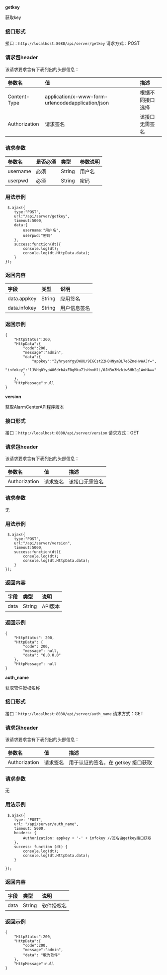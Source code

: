 **getkey**

获取key



### 接口形式

接口：`http://localhost:8080/api/server/getkey`
请求方式：POST

### 请求包header

该请求要求含有下表列出的头部信息：



| 参数名        | 值                                                | 描述             |
| :------------ | :------------------------------------------------ | :--------------- |
| Content-Type  | application/x-www-form-urlencodedapplication/json | 根据不同接口选择 |
| Authorization | 请求签名                                          | 该接口无需签名   |

### 请求参数

| 参数名   | 是否必须 | 类型   | 参数说明 |
| :------- | :------- | :----- | :------- |
| username | 必须     | String | 用户名   |
| userpwd  | 必须     | String | 密码     |

### 用法示例

```
 $.ajax({
    type:"POST",
    url:"/api/server/getkey",
    timeout:5000,
    data:{
        username:"用户名",
        userpwd:"密码"
    },
    success:function(dt){
        console.log(dt);
        console.log(dt.HttpData.data);
    }
});
```

### 返回内容

| 字段         | 类型   | 说明         |
| :----------- | :----- | :----------- |
| data.appkey  | String | 应用签名     |
| data.infokey | String | 用户信息签名 |

### 返回示例

```
{
    "HttpStatus":200,
    "HttpData":{
        "code":200,
        "message":"admin",
        "data":{
            "appkey":"ZyhryenYgyDW8U/9IGCst22H0HNymBL7e6ZneHvWAJY=",
            "infokey":"lJVHq0YypW06drbAxF0gMku71sHnxHlL/0JN3o3Mzkiw3Hh2g1AmHA=="
        }
    },
    "HttpMessage":null
}
```

**version**

获取AlarmCenterAPI程序版本



### 接口形式

接口：`http://localhost:8080/api/server/version`
请求方式：GET

### 请求包header

该请求要求含有下表列出的头部信息：



| 参数名        | 值       | 描述           |
| :------------ | :------- | :------------- |
| Authorization | 请求签名 | 该接口无需签名 |

### 请求参数

无

### 用法示例

```
 $.ajax({
    type:"POST",
    url:"/api/server/version",
    timeout:5000,
    success:function(dt){
        console.log(dt);
        console.log(dt.HttpData.data);
    }
});
```

### 返回内容

| 字段 | 类型   | 说明    |
| :--- | :----- | :------ |
| data | String | API版本 |

### 返回示例

```
{
    "HttpStatus": 200,
    "HttpData": {
        "code": 200,
        "message": null,
        "data": "6.0.0.0"
    },
    "HttpMessage": null
}
```

**auth_name**

获取软件授权名称



### 接口形式

接口：`http://localhost:8080/api/server/auth_name`
请求方式：GET

### 请求包header

该请求要求含有下表列出的头部信息：

| 参数名        | 值       | 描述                               |
| :------------ | :------- | :--------------------------------- |
| Authorization | 请求签名 | 用于认证的签名，在 getkey 接口获取 |

### 请求参数

无

### 用法示例 

```
 $.ajax({
    type: "POST",
    url: "/api/server/auth_name",
    timeout: 5000,
    headers: {
        Authorization: appkey + '-' + infokey //签名由getkey接口获取
    },
    success: function (dt) {
        console.log(dt);
        console.log(dt.HttpData.data);
    }
 
});
```

### 返回内容

| 字段 | 类型   | 说明       |
| :--- | :----- | :--------- |
| data | String | 软件授权名 |

### 返回示例

```
{
    "HttpStatus":200,
    "HttpData":{
        "code":200,
        "message":"admin",
        "data": "敢为软件"
    },
    "HttpMessage":null
}
```